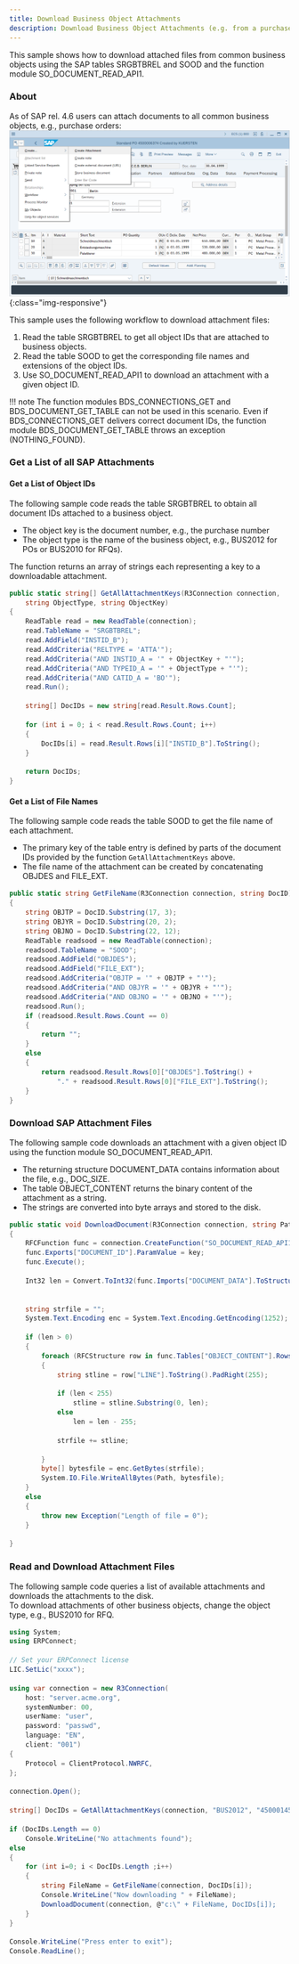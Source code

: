 ```yaml
---
title: Download Business Object Attachments
description: Download Business Object Attachments (e.g. from a purchase order)
---
```



This sample shows how to download attached files from common business objects using the SAP tables SRGBTBREL and SOOD and the function module SO_DOCUMENT_READ_API1. 

### About

As of SAP rel. 4.6 users can attach documents to all common business objects, e.g., purchase orders:
![POAttachment01](../assets/images/samples/POAttachment01.png){:class="img-responsive"}

This sample uses the following workflow to download attachment files:
1. Read the table SRGBTBREL to get all object IDs that are attached to business objects.
2. Read the table SOOD to get the corresponding file names and extensions of the object IDs.
3. Use SO_DOCUMENT_READ_API1 to download an attachment with a given object ID.

!!! note
    The function modules BDS_CONNECTIONS_GET and BDS_DOCUMENT_GET_TABLE can not be used in this scenario.
    Even if BDS_CONNECTIONS_GET delivers correct document IDs, the function module BDS_DOCUMENT_GET_TABLE throws an exception (NOTHING_FOUND).

### Get a List of all SAP Attachments

#### Get a List of Object IDs

The following sample code reads the table SRGBTBREL to obtain all document IDs attached to a business object. 
- The object key is the document number, e.g., the purchase number
- The object type is the name of the business object, e.g., BUS2012 for POs or BUS2010 for RFQs). 

The function returns an array of strings each representing a key to a downloadable attachment.

```csharp linenums="1"
public static string[] GetAllAttachmentKeys(R3Connection connection, 
    string ObjectType, string ObjectKey)
{
    ReadTable read = new ReadTable(connection);
    read.TableName = "SRGBTBREL";
    read.AddField("INSTID_B");
    read.AddCriteria("RELTYPE = 'ATTA'");
    read.AddCriteria("AND INSTID_A = '" + ObjectKey + "'");
    read.AddCriteria("AND TYPEID_A = '" + ObjectType + "'");
    read.AddCriteria("AND CATID_A = 'BO'");
    read.Run();
  
    string[] DocIDs = new string[read.Result.Rows.Count];
  
    for (int i = 0; i < read.Result.Rows.Count; i++)
    {
        DocIDs[i] = read.Result.Rows[i]["INSTID_B"].ToString();
    }
  
    return DocIDs;
}
```

#### Get a List of File Names

The following sample code reads the table SOOD to get the file name of each attachment. <br>
- The primary key of the table entry is defined by parts of the document IDs provided by the function `GetAllAttachmentKeys` above. 
- The file name of the attachment can be created by concatenating OBJDES and FILE_EXT.

```csharp linenums="1"
public static string GetFileName(R3Connection connection, string DocID)
{
    string OBJTP = DocID.Substring(17, 3);
    string OBJYR = DocID.Substring(20, 2);
    string OBJNO = DocID.Substring(22, 12);
    ReadTable readsood = new ReadTable(connection);
    readsood.TableName = "SOOD";
    readsood.AddField("OBJDES");
    readsood.AddField("FILE_EXT");
    readsood.AddCriteria("OBJTP = '" + OBJTP + "'");
    readsood.AddCriteria("AND OBJYR = '" + OBJYR + "'");
    readsood.AddCriteria("AND OBJNO = '" + OBJNO + "'");
    readsood.Run();
    if (readsood.Result.Rows.Count == 0)
    {
        return "";
    }
    else
    {
        return readsood.Result.Rows[0]["OBJDES"].ToString() +
            "." + readsood.Result.Rows[0]["FILE_EXT"].ToString();
    }
}
```

### Download SAP Attachment Files

The following sample code downloads an attachment with a given object ID using the function module SO_DOCUMENT_READ_API1.
- The returning structure DOCUMENT_DATA contains information about the file, e.g., DOC_SIZE. 
- The table OBJECT_CONTENT returns the binary content of the attachment as a string. 
- The strings are converted into byte arrays and stored to the disk.

```csharp linenums="1"
public static void DownloadDocument(R3Connection connection, string Path, string key)
{
    RFCFunction func = connection.CreateFunction("SO_DOCUMENT_READ_API1");
    func.Exports["DOCUMENT_ID"].ParamValue = key;
    func.Execute();
  
    Int32 len = Convert.ToInt32(func.Imports["DOCUMENT_DATA"].ToStructure()["DOC_SIZE"]);
  
  
    string strfile = "";
    System.Text.Encoding enc = System.Text.Encoding.GetEncoding(1252);
  
    if (len > 0)
    {
        foreach (RFCStructure row in func.Tables["OBJECT_CONTENT"].Rows)
        {
            string stline = row["LINE"].ToString().PadRight(255);
  
            if (len < 255)
                stline = stline.Substring(0, len);
            else
                len = len - 255;
  
            strfile += stline;
  
        }
        byte[] bytesfile = enc.GetBytes(strfile);
        System.IO.File.WriteAllBytes(Path, bytesfile);
    }
    else
    {
        throw new Exception("Length of file = 0");
    }
  
}
```

### Read and Download Attachment Files

The following sample code queries a list of available attachments and downloads the attachments to the disk.<br>
To download attachments of other business objects, change the object type, e.g., BUS2010 for RFQ.

```csharp linenums="1"
using System;
using ERPConnect;

// Set your ERPConnect license
LIC.SetLic("xxxx");

using var connection = new R3Connection(
    host: "server.acme.org",
    systemNumber: 00,
    userName: "user",
    password: "passwd",
    language: "EN",
    client: "001")
{
    Protocol = ClientProtocol.NWRFC,
};

connection.Open();
  
string[] DocIDs = GetAllAttachmentKeys(connection, "BUS2012", "4500014561");
  
if (DocIDs.Length == 0)
    Console.WriteLine("No attachments found");
else
{
    for (int i=0; i < DocIDs.Length ;i++)
    {
        string FileName = GetFileName(connection, DocIDs[i]);
        Console.WriteLine("Now downloading " + FileName);
        DownloadDocument(connection, @"c:\" + FileName, DocIDs[i]);
    }
}
  
Console.WriteLine("Press enter to exit");
Console.ReadLine();
```

